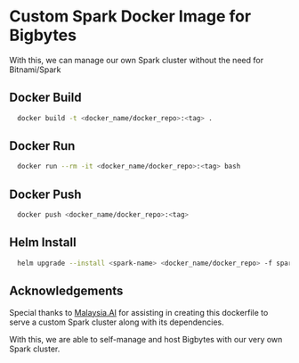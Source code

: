 # Custom Spark Docker Image for Bigbytes
With this, we can manage our own Spark cluster without the need for Bitnami/Spark

## Docker Build
```bash
  docker build -t <docker_name/docker_repo>:<tag> .
```

## Docker Run
```bash
  docker run --rm -it <docker_name/docker_repo>:<tag> bash
```

## Docker Push
```bash
  docker push <docker_name/docker_repo>:<tag> 
  ```

## Helm Install
```bash
  helm upgrade --install <spark-name> <docker_name/docker_repo> -f spark.yaml
```

## Acknowledgements
Special thanks to [Malaysia.AI](https://github.com/malaysia-ai) for assisting in creating this dockerfile to serve a custom Spark cluster along with its dependencies. 

With this, we are able to self-manage and host Bigbytes with our very own Spark cluster.
